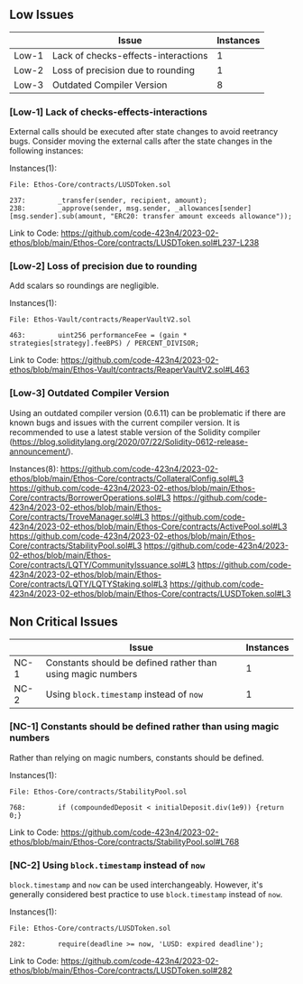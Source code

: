 ## Low Issues
|  | Issue | Instances |
|---|---|---|
| Low-1 | Lack of checks-effects-interactions | 1 |
| Low-2 | Loss of precision due to rounding | 1 |
| Low-3 | Outdated Compiler Version | 8 |

### [Low-1] Lack of checks-effects-interactions
External calls should be executed after state changes to avoid reetrancy bugs.
Consider moving the external calls after the state changes in the following instances:

Instances(1):
```
File: Ethos-Core/contracts/LUSDToken.sol

237:        _transfer(sender, recipient, amount);
238:        _approve(sender, msg.sender, _allowances[sender][msg.sender].sub(amount, "ERC20: transfer amount exceeds allowance"));
```
Link to Code: https://github.com/code-423n4/2023-02-ethos/blob/main/Ethos-Core/contracts/LUSDToken.sol#L237-L238

### [Low-2] Loss of precision due to rounding
Add scalars so roundings are negligible.

Instances(1):
```
File: Ethos-Vault/contracts/ReaperVaultV2.sol

463:        uint256 performanceFee = (gain * strategies[strategy].feeBPS) / PERCENT_DIVISOR;
```
Link to Code: https://github.com/code-423n4/2023-02-ethos/blob/main/Ethos-Vault/contracts/ReaperVaultV2.sol#L463

### [Low-3] Outdated Compiler Version
Using an outdated compiler version (0.6.11) can be problematic if there are known bugs and issues with the current compiler version. It is recommended to use a latest stable version of the Solidity compiler (https://blog.soliditylang.org/2020/07/22/Solidity-0612-release-announcement/).

Instances(8):
https://github.com/code-423n4/2023-02-ethos/blob/main/Ethos-Core/contracts/CollateralConfig.sol#L3
https://github.com/code-423n4/2023-02-ethos/blob/main/Ethos-Core/contracts/BorrowerOperations.sol#L3
https://github.com/code-423n4/2023-02-ethos/blob/main/Ethos-Core/contracts/TroveManager.sol#L3
https://github.com/code-423n4/2023-02-ethos/blob/main/Ethos-Core/contracts/ActivePool.sol#L3
https://github.com/code-423n4/2023-02-ethos/blob/main/Ethos-Core/contracts/StabilityPool.sol#L3
https://github.com/code-423n4/2023-02-ethos/blob/main/Ethos-Core/contracts/LQTY/CommunityIssuance.sol#L3
https://github.com/code-423n4/2023-02-ethos/blob/main/Ethos-Core/contracts/LQTY/LQTYStaking.sol#L3
https://github.com/code-423n4/2023-02-ethos/blob/main/Ethos-Core/contracts/LUSDToken.sol#L3

## Non Critical Issues
|  | Issue | Instances |
|---|---|---|
| NC-1 | Constants should be defined rather than using magic numbers | 1 |
| NC-2 | Using `block.timestamp` instead of `now` | 1 |

### [NC-1] Constants should be defined rather than using magic numbers
Rather than relying on magic numbers, constants should be defined.

Instances(1):
```
File: Ethos-Core/contracts/StabilityPool.sol

768:        if (compoundedDeposit < initialDeposit.div(1e9)) {return 0;}
```
Link to Code: https://github.com/code-423n4/2023-02-ethos/blob/main/Ethos-Core/contracts/StabilityPool.sol#L768

### [NC-2] Using `block.timestamp` instead of `now`
`block.timestamp` and `now` can be used interchangeably. However, it's generally considered best practice to use `block.timestamp` instead of `now`.

Instances(1):
```
File: Ethos-Core/contracts/LUSDToken.sol

282:        require(deadline >= now, 'LUSD: expired deadline');
```
Link to Code: https://github.com/code-423n4/2023-02-ethos/blob/main/Ethos-Core/contracts/LUSDToken.sol#282